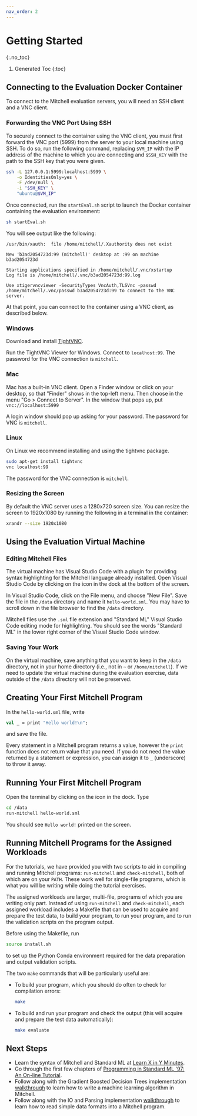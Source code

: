 ```yaml
---
nav_order: 2
---
```

# Getting Started
{:.no_toc}

1. Generated Toc
{:toc}

## Connecting to the Evaluation Docker Container

To connect to the Mitchell evaluation servers, you will need an SSH client and a
VNC client.

### Forwarding the VNC Port Using SSH

To securely connect to the container using the VNC client, you must first forward
the VNC port (5999) from the server to your local machine using SSH. To do so,
run the following command, replacing `$VM_IP` with the IP address of the
machine to which you are connecting and `$SSH_KEY` with the path to the SSH key
that you were given.

```bash
ssh -L 127.0.0.1:5999:localhost:5999 \
    -o IdentitiesOnly=yes \
    -F /dev/null \
    -i "$SH_KEY" \
    "ubuntu@$VM_IP"
```

Once connected, run the `startEval.sh` script to launch the Docker container
containing the evaluation environment:

```bash
sh startEval.sh
```

You will see output like the following:

```
/usr/bin/xauth:  file /home/mitchell/.Xauthority does not exist

New 'b3ad2054723d:99 (mitchell)' desktop at :99 on machine b3ad2054723d

Starting applications specified in /home/mitchell/.vnc/xstartup
Log file is /home/mitchell/.vnc/b3ad2054723d:99.log

Use xtigervncviewer -SecurityTypes VncAuth,TLSVnc -passwd
/home/mitchell/.vnc/passwd b3ad2054723d:99 to connect to the VNC server.
```

At that point, you can connect to the container using a VNC client, as described below.

### Windows

Download and install [TightVNC](https://www.tightvnc.com/).

Run the TightVNC Viewer for Windows. Connect to `localhost:99`.
The password for the VNC connection is `mitchell`.

### Mac

Mac has a built-in VNC client. Open a Finder window or click on your desktop, so
that "Finder" shows in the top-left menu. Then choose in the menu "Go > Connect
to Server". In the window that pops up, put `vnc://localhost:5999`

A login window should pop up asking for your password. The password for VNC is
`mitchell`.

### Linux

On Linux we recommend installing and using the tightvnc package.

```bash
sudo apt-get install tightvnc
vnc localhost:99
```

The password for the VNC connection is `mitchell`.

### Resizing the Screen

By default the VNC server uses a 1280x720 screen size. You can resize the
screen to 1920x1080 by running the following in a terminal in the container:

```bash
xrandr --size 1920x1080
```

## Using the Evaluation Virtual Machine

### Editing Mitchell Files

The virtual machine has Visual Studio Code with a plugin for providing syntax
highlighting for the Mitchell language already installed. Open Visual Studio
Code by clicking on the icon in the dock at the bottom of the screen.

In Visual Studio Code, click on the File menu, and choose "New File". Save the
file in the `/data` directory and name it `hello-world.sml`. You may have to
scroll down in the file browser to find the `/data` directory.

Mitchell files use the `.sml` file extension and "Standard ML" Visual Studio
Code editing mode for highlighting. You should see the words "Standard ML" in
the lower right corner of the Visual Studio Code window.

### Saving Your Work

On the virtual machine, save anything that you want to keep in the `/data`
directory, not in your home directory (i.e., not in `~` or `/home/mitchell`). If
we need to update the virtual machine during the evaluation exercise, data
outside of the `/data` directory will not be preserved.

## Creating Your First Mitchell Program

In the `hello-world.sml` file, write

```sml
val _ = print "Hello world!\n";
```

and save the file.

Every statement in a Mitchell program returns a value, however the `print`
function does not return value that you need. If you do not need the value
returned by a statement or expression, you can assign it to `_` (underscore) to
throw it away.

## Running Your First Mitchell Program

Open the terminal by clicking on the icon in the dock. Type

```bash
cd /data
run-mitchell hello-world.sml
```

You should see `Hello world!` printed on the screen.

## Running Mitchell Programs for the Assigned Workloads

For the tutorials, we have provided you with two scripts to aid in compiling and
running Mitchell programs: `run-mitchell` and `check-mitchell`, both of which
are on your `PATH`. These work well for single-file programs, which is
what you will be writing while doing the tutorial exercises.

The assigned workloads are larger, multi-file, programs of which you are writing
only part. Instead of using `run-mitchell` and `check-mitchell`, each assigned
workload includes a Makefile that can be used to acquire and prepare the test
data, to build your program, to run your program, and to run the validation
scripts on the program output.

Before using the Makefile, run

```bash
source install.sh
```

to set up the Python Conda environment required for the data preparation and
output validation scripts.

The two `make` commands that will be particularly useful are:

- To build your program, which you should do often to check for compilation
  errors:

    ```bash
    make
    ```

- To build and run your program and check the output (this will acquire and prepare the
  test data automatically):

    ```bash
    make evaluate
    ```

## Next Steps

- Learn the syntax of Mitchell and Standard ML at
    [Learn X in Y Minutes](https://learnxinyminutes.com/docs/standard-ml/).
- Go through the first few chapters of
    [Programming in Standard ML '97: An On-line Tutorial](http://homepages.inf.ed.ac.uk/stg/NOTES/node2.html).
- Follow along with the Gradient Boosted Decision Trees implementation
    [walkthrough](tutorials/tutorial-gbdt.md) to learn how to write a machine
    learning algorithm in Mitchell.
- Follow along with the IO and Parsing implementation
    [walkthrough](tutorials/tutorial-io-parsing.md) to learn how to read
    simple data formats into a Mitchell program.
